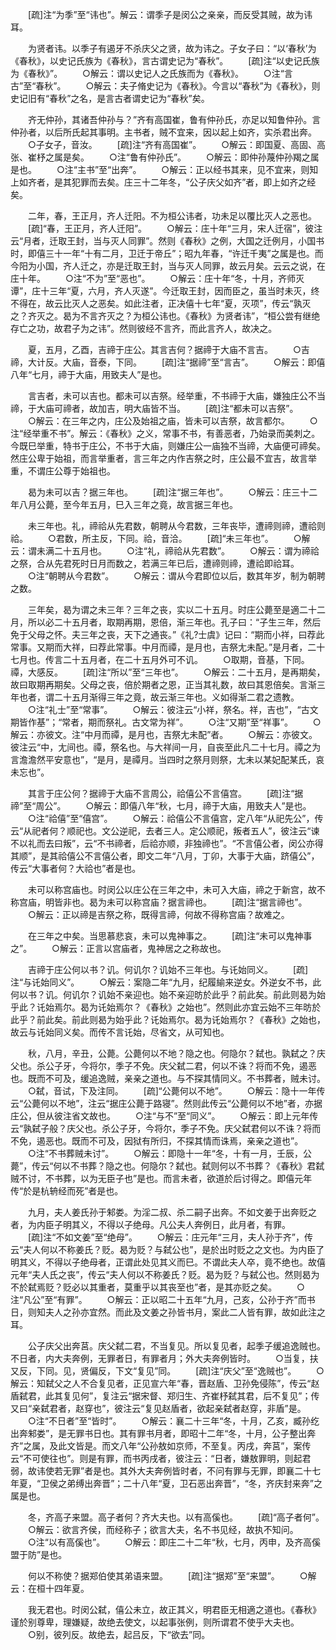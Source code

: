 <!-- { "loadSidebar": true } -->
　　[疏]注“为季”至“讳也”。解云：谓季子是闵公之亲亲，而反受其贼，故为讳耳。

　　为贤者讳。以季子有遏牙不杀庆父之贤，故为讳之。子女子曰：“以‘春秋’为《春秋》，以史记氏族为《春秋》，言古谓史记为“春秋”。
　　[疏]注“以史记氏族为《春秋》”。
　　○解云：谓以史记人之氏族而为《春秋》。
　　○注“言古”至“春秋”。
　　○解云：夫子脩史记为《春秋》。今言以“春秋”为《春秋》，则史记旧有“春秋”之名，是言古者谓史记为“春秋”矣。

　　齐无仲孙，其诸吾仲孙与？”齐有高国崔，鲁有仲孙氏，亦足以知鲁仲孙。言仲孙者，以后所氏起其事明。主书者，贼不宜来，因以起上如齐，实杀君出奔。
　　○子女子，音汝。
　　[疏]注“齐有高国崔”。
　　○解云：即国夏、高固、高张、崔杼之属是矣。
　　○注“鲁有仲孙氏”。
　　○解云：即仲孙蔑仲孙羯之属是也。
　　○注“主书”至“出奔”。
　　○解云：正以经书其来，见不宜来，则知上如齐者，是其犯罪而去矣。庄三十二年冬，“公子庆父如齐”者，即上如齐之经矣。

　　二年，春，王正月，齐人迁阳。不为桓公讳者，功未足以覆比灭人之恶也。
　　[疏]“春，王正月，齐人迁阳”。
　　○解云：庄十年“三月，宋人迁宿”，彼注云“月者，迁取王封，当与灭人同罪”。然则《春秋》之例，大国之迁例月，小国书时，即僖三十一年“十有二月，卫迁于帝丘”；昭九年春，“许迁千夷”之属是也。而今阳为小国，齐人迁之，亦是迁取王封，当与灭人同罪，故云月矣。云云之说，在庄十年。
　　○注“不为”至“恶也”。
　　○解云：庄十年“冬，十月，齐师灭谭”，庄十三年“夏，六月，齐人灭遂”。今迁取王封，因而臣之，虽当时未灭，终不得在，故云比灭人之恶矣。如此注者，正决僖十七年“夏，灭项”，传云“孰灭之？齐灭之。曷为不言齐灭之？为桓公讳也。《春秋》为贤者讳”，“桓公尝有继绝存亡之功，故君子为之讳”。然则彼经不言齐，而此言齐人，故决之。

　　夏，五月，乙酉，吉禘于庄公。其言吉何？据禘于大庙不言吉。
　　○吉禘，大计反。大庙，音泰，下同。
　　[疏]注“据禘”至“言吉”。
　　○解云：即僖八年“七月，禘于大庙，用致夫人”是也。

　　言吉者，未可以吉也。都未可以吉祭。经举重，不书禘于大庙，嫌独庄公不当禘，于大庙可禘者，故加吉，明大庙皆不当。
　　[疏]注“都未可以吉祭”。
　　○解云：在三年之内，庄公及始祖之庙，皆未可以吉祭，故言都尔。
　　○注“经举重不书”。解云：《春秋》之义，常事不书，有善恶者，乃始录而美刺之。今既巳举重，特书于庄公，不书于大庙，则嫌庄公一庙独不当禘，大庙便可禘矣。然庄公卑于始祖，而言举重者，言三年之内作吉祭之时，庄公最不宜吉，故言举重，不谓庄公尊于始祖也。

　　曷为未可以吉？据三年也。
　　[疏]注“据三年也”。
　　○解云：庄三十二年八月公薨，至今年五月，巳入三年之竟，故言据三年也。

　　未三年也。礼，禘祫从先君数，朝聘从今君数，三年丧毕，遭禘则禘，遭祫则祫。
　　○君数，所主反，下同。祫，音洽。
　　[疏]“未三年也”。
　　○解云：谓未满二十五月也。
　　○注“礼，禘祫从先君数”。
　　○解云：谓为禘祫之祭，合从先君死时日月而数之，若满三年已后，遭禘则禘，遭祫即祫耳。
　　○注“朝聘从今君数”。
　　○解云：谓从今君即位以后，数其年岁，制为朝聘之数。

　　三年矣，曷为谓之未三年？三年之丧，实以二十五月。时庄公薨至是適二十二月，所以必二十五月者，取期再期，恩倍，渐三年也。孔子曰：“子生三年，然后免于父母之怀。夫三年之丧，天下之通丧。”《礼?士虞》记曰：“期而小祥，曰荐此常事。又期而大祥，曰荐此常事。中月而禫，是月也，吉祭尢未配。”是月者，二十七月也。传言二十五月者，在二十五月外可不讥。
　　○取期，音基，下同。禫，大感反。
　　[疏]注“所以”至“三年也”。
　　○解云：二十五月，是再期矣，故曰取期再期矣。父母之丧，倍於期者之恩，正当其礼数，故曰其恩倍矣。言渐三年也者，谓二十五月渐得三年之竟，故云渐三年也。义如得渐二君之遗教。
　　○注“礼士”至“常事”。
　　○解云：彼注云“小祥，祭名。祥，吉也”，“古文期皆作基”；“常者，期而祭礼。古文常为祥”。
　　○注“又期”至“祥事”。
　　○解云：亦彼文。注“中月而禫，是月也，吉祭尢未配”者。
　　○解云：亦彼文。彼注云“中，尢间也。禫，祭名也。与大祥间一月，自丧至此凡二十七月。禫之为言澹澹然平安意也”，“是月，是禫月。当四时之祭月则祭，尢未以某妃配某氏，哀未忘也”。

　　其言于庄公何？据禘于大庙不言周公，祫僖公不言僖宫。
　　[疏]注“据禘”至“周公”。
　　○解云：即僖八年“秋，七月，禘于大庙，用致夫人”是也。
　　○注“祫僖”至“僖宫”。
　　○解云：祫僖公不言僖宫，定八年“从祀先公”，传云“从祀者何？顺祀也。文公逆祀，去者三人。定公顺祀，叛者五人”，彼注云“谏不以礼而去曰叛”，云“不书禘者，后祫亦顺，非独禘也”。“不言僖公者，闵公亦得其顺”，是其祫僖公不言僖公者，即文二年“八月，丁卯，大事于大庙，跻僖公”，传云“大事者何？大祫也”者是也。

　　未可以称宫庙也。时闵公以庄公在三年之中，未可入大庙，禘之于新宫，故不称宫庙，明皆非也。曷为未可以称宫庙？据言禘也。
　　[疏]注“据言禘也”。
　　○解云：正以禘是吉祭之称，既得言禘，何故不得称宫庙？故难之。

　　在三年之中矣。当思慕悲哀，未可以鬼神事之。
　　[疏]注“未可以鬼神事之”。
　　○解云：正言以宫庙者，鬼神居之之称故也。

　　吉禘于庄公何以书？讥。何讥尔？讥始不三年也。与讬始同义。
　　[疏]注“与讬始同义”。
　　○解云：案隐二年“九月，纪履緰来逆女。外逆女不书，此何以书？讥。何讥尔？讥始不亲迎也。始不亲迎昉於此乎？前此矣。前此则曷为始乎此？讬始焉尔。曷为讬始焉尔？《春秋》之始也”。然则此亦宜云始不三年昉於此乎？前此矣。前此则曷为始乎此？讬始焉尔。曷为讬始焉尔？《春秋》之始也，故云与讬始同义矣。而传不言讬始，尽省文，从可知也。

　　秋，八月，辛丑，公薨。公薨何以不地？隐之也。何隐尔？弑也。孰弑之？庆父也。杀公子牙，今将尔，季子不免。庆父弑二君，何以不诛？将而不免，遏恶也。既而不可及，缓追逸贼，亲亲之道也。与不探其情同义。不书葬者，贼未讨。
　　○弑，音试，下及注同。
　　[疏]“公薨何以不地”。
　　○解云：隐十一年传云“公薨何以不地”，注云“据庄公薨于路寝”。然则此传云“公薨何以不地”者，亦据庄公，但从彼注省文故也。
　　○注“与不”至“同义”。
　　○解云：即上元年传云“孰弑子般？庆父也。杀公子牙，今将尔，季子不免。庆父弑君何以不诛？将而不免，遏恶也。既而不可及，因狱有所归，不探其情而诛焉，亲亲之道也”。
　　○注“不书葬贼未讨”。
　　○解云：即隐十一年“冬，十有一月，壬辰，公薨”，传云“何以不书葬？隐之也。何隐尔？弑也。弑则何以不书葬？《春秋》君弑贼不讨，不书葬，以为无臣子也”是也。而言未者，欲道於后讨得之。即僖元年传“於是杭辀经而死”者是也。

　　九月，夫人姜氏孙于邾娄。为淫二叔、杀二嗣子出奔。不如文姜于出奔贬之者，为内臣子明其义，不得以子绝母。凡公夫人奔例日，此月者，有罪。
　　[疏]注“不如文姜”至“绝母”。
　　○解云：庄元年“三月，夫人孙于齐”，传云“夫人何以不称姜氏？贬。曷为贬？与弑公也”，是於出时贬之之文也。为内臣了明其义，不得以子绝母者，正谓此处见其义而巳。不谓此夫人卒，竟不绝也。故僖元年“夫人氏之丧”，传云“夫人何以不称姜氏？贬。曷为贬？与弑公也。然则曷为不於弑焉贬？贬必以其重者，莫重乎以其丧至也”者，是其亦贬之矣。
　　○注“凡公”至“有罪”。
　　○解云：正以昭二十五年“九月，己亥，公孙于齐”而书日，则知夫人之孙亦宜然。而此及文姜之孙皆书月，案此二人皆有罪，故如此注之耳。

　　公子庆父出奔莒。庆父弑二君，不当复见。所以复见者，起季子缓追逸贼也。不日者，内大夫奔例，无罪者日，有罪者月；外大夫奔例皆时。
　　○当复，扶又反，下同。见，贤偏反，下文“复见”同。
　　[疏]注“庆父”至“逸贼也”。
　　○解云：知弑父之人不合复见者，正见宣六年“春，晋赵盾、卫孙免侵陈”，传云“赵盾弑君，此其复见何”，复注云“据宋督、郑归生、齐崔杼弑其君，后不复见”；传又曰“亲弑君者，赵穿也”，彼注云“复见赵盾者，欲起亲弑者赵穿，非盾”是。
　　○注“不日者”至“皆时”。
　　○解云：襄二十三年“冬，十月，乙亥，臧孙纥出奔邾娄”，是无罪书日也。其有罪书月者，即昭十二年“冬，十月，公子整出奔齐”之属，及此文皆是。而文八年“公孙敖如京师，不至复。丙戌，奔莒”，案传云“不可使往也”。则是有罪，而书丙戌者，彼注云：“日者，嫌敖罪明，则起君弱，故讳使若无罪”者是也。其外大夫奔例皆时者，不问有罪与无罪，即襄二十七年夏，“卫侯之弟缚出奔晋”；二十八年“夏，卫石恶出奔晋”，“冬，齐庆封来奔”之属是也。

　　冬，齐高子来盟。高子者何？齐大夫也。以有高傒也。
　　[疏]“高子者何”。
　　○解云：欲言齐侯，而经称子；欲言大夫，名不书见经，故执不知问。
　　○注“以有高傒也”。
　　○解云：即庄二十二年“秋，七月，丙申，及齐高傒盟于防”是也。

　　何以不称使？据郑伯使其弟语来盟。
　　[疏]注“据郑”至“来盟”。
　　○解云：在桓十四年夏。

　　我无君也。时闵公弑，僖公未立，故正其义，明君臣无相適之道也。《春秋》谨於别尊卑，理嫌疑，故绝去使文，以起事张例，则所谓君不使乎大夫也。
　　○别，彼列反。故绝去，起吕反，下“欲去”同。
